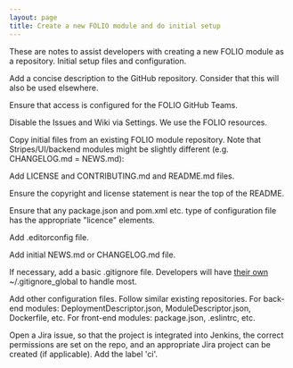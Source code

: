 ```yaml
---
layout: page
title: Create a new FOLIO module and do initial setup
---
```


These are notes to assist developers with creating a new FOLIO module as a repository.
Initial setup files and configuration.

Add a concise description to the GitHub repository. Consider that this will also be used elsewhere.

Ensure that access is configured for the FOLIO GitHub Teams.

Disable the Issues and Wiki via Settings. We use the FOLIO resources.

Copy initial files from an existing FOLIO module repository. Note that Stripes/UI/backend modules might be slightly different (e.g. CHANGELOG.md = NEWS.md):

Add LICENSE and CONTRIBUTING.md and README.md files.

Ensure the copyright and license statement is near the top of the README.

Ensure that any package.json and pom.xml etc. type of configuration file has the appropriate "licence" elements.

Add .editorconfig file.

Add initial NEWS.md or CHANGELOG.md file.

If necessary, add a basic .gitignore file.
Developers will have [their own](setup#use-gitignore) ~/.gitignore_global to handle most.

Add other configuration files. Follow similar existing repositories.
For back-end modules: DeploymentDescriptor.json, ModuleDescriptor.json, Dockerfile, etc.
For front-end modules: package.json, .eslintrc, etc.

Open a Jira issue, so that the project is integrated into Jenkins, the correct permissions are set on the repo, and an appropriate Jira project can be created (if applicable). Add the label 'ci'.



